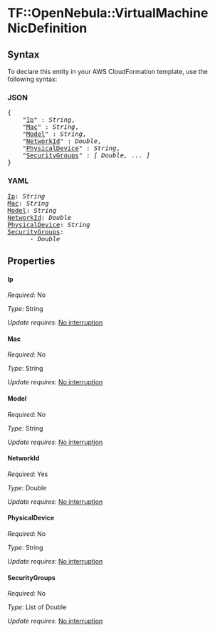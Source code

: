 # TF::OpenNebula::VirtualMachine NicDefinition

## Syntax

To declare this entity in your AWS CloudFormation template, use the following syntax:

### JSON

<pre>
{
    "<a href="#ip" title="Ip">Ip</a>" : <i>String</i>,
    "<a href="#mac" title="Mac">Mac</a>" : <i>String</i>,
    "<a href="#model" title="Model">Model</a>" : <i>String</i>,
    "<a href="#networkid" title="NetworkId">NetworkId</a>" : <i>Double</i>,
    "<a href="#physicaldevice" title="PhysicalDevice">PhysicalDevice</a>" : <i>String</i>,
    "<a href="#securitygroups" title="SecurityGroups">SecurityGroups</a>" : <i>[ Double, ... ]</i>
}
</pre>

### YAML

<pre>
<a href="#ip" title="Ip">Ip</a>: <i>String</i>
<a href="#mac" title="Mac">Mac</a>: <i>String</i>
<a href="#model" title="Model">Model</a>: <i>String</i>
<a href="#networkid" title="NetworkId">NetworkId</a>: <i>Double</i>
<a href="#physicaldevice" title="PhysicalDevice">PhysicalDevice</a>: <i>String</i>
<a href="#securitygroups" title="SecurityGroups">SecurityGroups</a>: <i>
      - Double</i>
</pre>

## Properties

#### Ip

_Required_: No

_Type_: String

_Update requires_: [No interruption](https://docs.aws.amazon.com/AWSCloudFormation/latest/UserGuide/using-cfn-updating-stacks-update-behaviors.html#update-no-interrupt)

#### Mac

_Required_: No

_Type_: String

_Update requires_: [No interruption](https://docs.aws.amazon.com/AWSCloudFormation/latest/UserGuide/using-cfn-updating-stacks-update-behaviors.html#update-no-interrupt)

#### Model

_Required_: No

_Type_: String

_Update requires_: [No interruption](https://docs.aws.amazon.com/AWSCloudFormation/latest/UserGuide/using-cfn-updating-stacks-update-behaviors.html#update-no-interrupt)

#### NetworkId

_Required_: Yes

_Type_: Double

_Update requires_: [No interruption](https://docs.aws.amazon.com/AWSCloudFormation/latest/UserGuide/using-cfn-updating-stacks-update-behaviors.html#update-no-interrupt)

#### PhysicalDevice

_Required_: No

_Type_: String

_Update requires_: [No interruption](https://docs.aws.amazon.com/AWSCloudFormation/latest/UserGuide/using-cfn-updating-stacks-update-behaviors.html#update-no-interrupt)

#### SecurityGroups

_Required_: No

_Type_: List of Double

_Update requires_: [No interruption](https://docs.aws.amazon.com/AWSCloudFormation/latest/UserGuide/using-cfn-updating-stacks-update-behaviors.html#update-no-interrupt)

